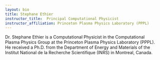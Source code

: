 ```yaml
---
layout: bio
title: Stephane Ethier
instructor_title:  Principal Computational Physicist
instructor_affiliation: Princeton Plasma Physics Laboratory (PPPL)
---
```



Dr. Stephane Ethier is a Computational Physicist in the Computational Plasma Physics Group at the Princeton Plasma Physics Laboratory (PPPL). He received a Ph.D. from the Department of Energy and Materials of the Institut National de la Recherche Scientifique (INRS) in Montreal, Canada.
